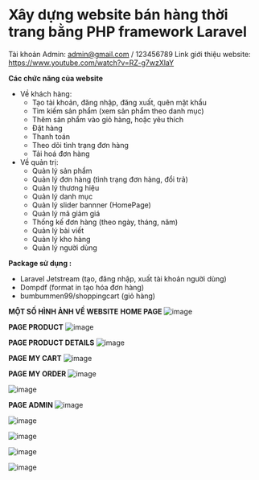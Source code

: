 # Xây dựng website bán hàng thời trang bằng PHP framework Laravel

Tài khoản Admin: admin@gmail.com / 123456789
Link giới thiệu website: https://www.youtube.com/watch?v=RZ-g7wzXlaY

**Các chức năng của website**
- Về khách hàng:
    + Tạo tài khoản, đăng nhập, đăng xuất, quên mật khẩu
    + Tìm kiếm sản phẩm (xem sản phẩm theo danh mục)
    + Thêm sản phẩm vào giỏ hàng, hoặc yêu thích
    + Đặt hàng
    + Thanh toán
    + Theo dõi tình trạng đơn hàng
    + Tải hoá đơn hàng
- Về quản trị:
    + Quản lý sản phẩm
    + Quản lý đơn hàng (tình trạng đơn hàng, đổi trả)
    + Quản lý thương hiệu
    + Quản lý danh mục
    + Quản lý slider bannner (HomePage)
    + Quản lý mã giảm giá
    + Thống kế đơn hàng (theo ngày, tháng, năm)
    + Quản lý bài viết
    + Quản lý kho hàng
    + Quản lý người dùng


**Package sử dụng :**
- Laravel Jetstream (tạo, đăng nhập, xuất tài khoản người dùng)
- Dompdf (format in tạo hóa đơn hàng)
- bumbummen99/shoppingcart (giỏ hàng)

**MỘT SỐ HÌNH ẢNH VỀ WEBSITE**
**HOME PAGE**
![image](https://user-images.githubusercontent.com/59226213/191215224-6a41de85-30b9-4c54-89bc-666fca07373f.png)


**PAGE PRODUCT**
![image](https://user-images.githubusercontent.com/59226213/191215583-6fa36d1a-f969-494a-b6df-30e4a318eb20.png)


**PAGE PRODUCT DETAILS**
![image](https://user-images.githubusercontent.com/59226213/191215744-ee5915f4-9959-4f28-b4e5-9183af497877.png)


**PAGE MY CART**
![image](https://user-images.githubusercontent.com/59226213/191215920-5e7ac725-457f-451d-b792-012daa7d6889.png)


**PAGE MY ORDER**
![image](https://user-images.githubusercontent.com/59226213/191216356-975a51ea-28ae-4ebd-848c-726ebe8f1df1.png)

![image](https://user-images.githubusercontent.com/59226213/191216476-6c704622-c727-4d5c-8fe1-fd247137271a.png)

**PAGE ADMIN**
![image](https://user-images.githubusercontent.com/59226213/191216094-c8b38087-cdff-441b-8dad-1281205b97c8.png)

![image](https://user-images.githubusercontent.com/59226213/191216587-8ba92977-ab94-4464-94b9-1dcdab098c23.png)

![image](https://user-images.githubusercontent.com/59226213/191216686-25359f43-b335-4272-8752-528bf195625e.png)

![image](https://user-images.githubusercontent.com/59226213/191216784-3c4c3752-f3bb-4104-808e-051f8e3222a8.png)

![image](https://user-images.githubusercontent.com/59226213/191216873-9b7bda8c-458b-42fb-99b9-564978d98dd7.png)




